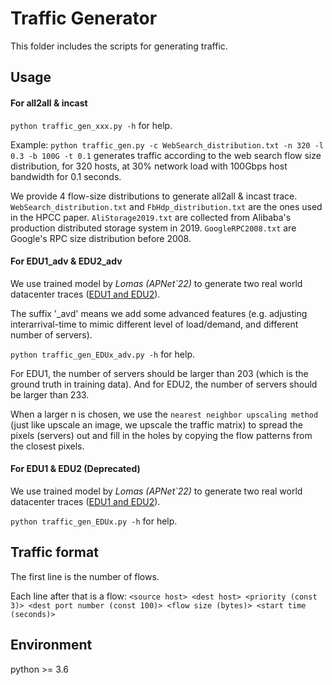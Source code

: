 # Traffic Generator

This folder includes the scripts for generating traffic.

## Usage

#### For all2all & incast

`python traffic_gen_xxx.py -h` for help.

Example:
`python traffic_gen.py -c WebSearch_distribution.txt -n 320 -l 0.3 -b 100G -t 0.1` generates traffic according to the web search flow size distribution, for 320 hosts, at 30% network load with 100Gbps host bandwidth for 0.1 seconds.

We provide 4 flow-size distributions to generate all2all & incast trace. `WebSearch_distribution.txt` and `FbHdp_distribution.txt` are the ones used in the HPCC paper. `AliStorage2019.txt` are collected from Alibaba's production distributed storage system in 2019. `GoogleRPC2008.txt` are Google's RPC size distribution before 2008.

#### For EDU1_adv & EDU2_adv

We use trained model by *Lomas (APNet`22)* to generate two real world datacenter traces ([EDU1 and EDU2](https://pages.cs.wisc.edu/~tbenson/IMC10_Data.html)).

The suffix '_avd'  means we add some advanced features (e.g. adjusting interarrival-time to mimic different level of load/demand, and different number of servers).

  `python traffic_gen_EDUx_adv.py -h` for help. 

For EDU1, the number of servers should be larger than 203 (which is the ground truth in training data). And for EDU2, the number of servers should be larger than 233.

When a larger n is chosen, we use the `nearest neighbor upscaling method`  (just like upscale an image, we upscale the traffic matrix) to spread the pixels (servers) out and fill in the holes by copying the flow patterns from the closest pixels.

#### For EDU1 & EDU2 (Deprecated)

We use trained model by *Lomas (APNet`22)* to generate two real world datacenter traces ([EDU1 and EDU2](https://pages.cs.wisc.edu/~tbenson/IMC10_Data.html)).

`python traffic_gen_EDUx.py -h` for help.

## Traffic format

The first line is the number of flows.

Each line after that is a flow: `<source host> <dest host> <priority (const 3)> <dest port number (const 100)> <flow size (bytes)> <start time (seconds)>`

## Environment

python >= 3.6
